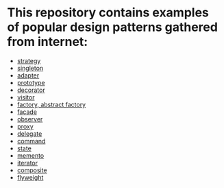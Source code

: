 # This repository contains examples of popular design patterns gathered from internet:
- [strategy]()
- [singleton]()
- [adapter]()
- [prototype]()
- [decorator]()
- [visitor]()
- [factory, abstract factory]()
- [facade]()
- [observer]()
- [proxy]()
- [delegate]()
- [command]()
- [state]()
- [memento]()
- [iterator]()
- [composite]()
- [flyweight]()
